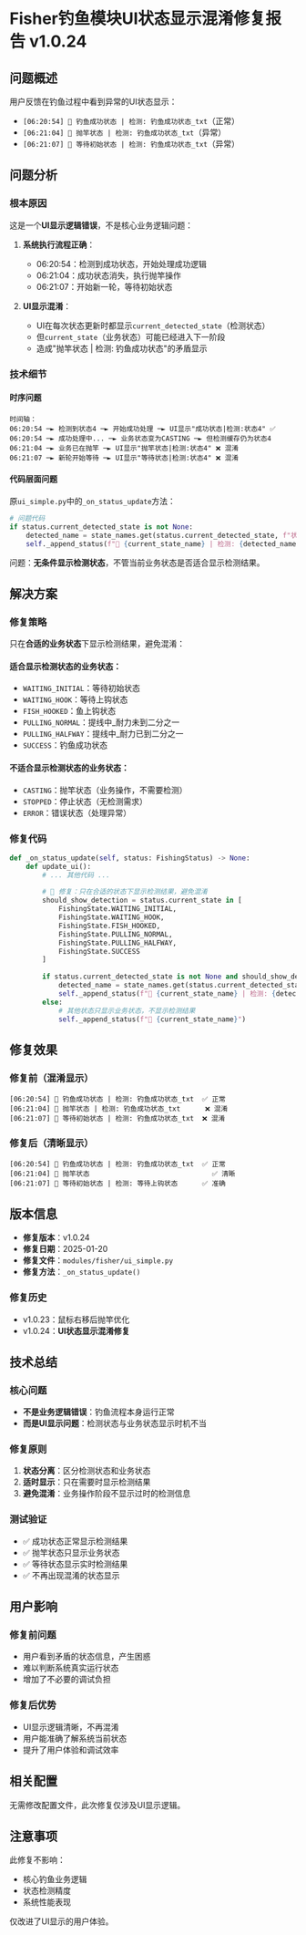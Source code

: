 # Fisher钓鱼模块UI状态显示混淆修复报告 v1.0.24

## 问题概述

用户反馈在钓鱼过程中看到异常的UI状态显示：
- `[06:20:54] 🎯 钓鱼成功状态 | 检测: 钓鱼成功状态_txt`（正常）
- `[06:21:04] 🎯 抛竿状态 | 检测: 钓鱼成功状态_txt`（异常）
- `[06:21:07] 🎯 等待初始状态 | 检测: 钓鱼成功状态_txt`（异常）

## 问题分析

### 根本原因
这是一个**UI显示逻辑错误**，不是核心业务逻辑问题：

1. **系统执行流程正确**：
   - 06:20:54：检测到成功状态，开始处理成功逻辑
   - 06:21:04：成功状态消失，执行抛竿操作
   - 06:21:07：开始新一轮，等待初始状态

2. **UI显示混淆**：
   - UI在每次状态更新时都显示`current_detected_state`（检测状态）
   - 但`current_state`（业务状态）可能已经进入下一阶段
   - 造成"抛竿状态 | 检测: 钓鱼成功状态"的矛盾显示

### 技术细节

#### 时序问题
```
时间轴：
06:20:54 ─► 检测到状态4 ─► 开始成功处理 ─► UI显示"成功状态|检测:状态4" ✅
06:20:54 ─► 成功处理中... ─► 业务状态变为CASTING ─► 但检测缓存仍为状态4
06:21:04 ─► 业务已在抛竿 ─► UI显示"抛竿状态|检测:状态4" ❌ 混淆
06:21:07 ─► 新轮开始等待 ─► UI显示"等待状态|检测:状态4" ❌ 混淆
```

#### 代码层面问题
原`ui_simple.py`中的`_on_status_update`方法：
```python
# 问题代码
if status.current_detected_state is not None:
    detected_name = state_names.get(status.current_detected_state, f"状态{status.current_detected_state}")
    self._append_status(f"🎯 {current_state_name} | 检测: {detected_name}")
```

问题：**无条件显示检测状态**，不管当前业务状态是否适合显示检测结果。

## 解决方案

### 修复策略
只在**合适的业务状态**下显示检测结果，避免混淆：

#### 适合显示检测状态的业务状态：
- `WAITING_INITIAL`：等待初始状态
- `WAITING_HOOK`：等待上钩状态  
- `FISH_HOOKED`：鱼上钩状态
- `PULLING_NORMAL`：提线中_耐力未到二分之一
- `PULLING_HALFWAY`：提线中_耐力已到二分之一
- `SUCCESS`：钓鱼成功状态

#### 不适合显示检测状态的业务状态：
- `CASTING`：抛竿状态（业务操作，不需要检测）
- `STOPPED`：停止状态（无检测需求）
- `ERROR`：错误状态（处理异常）

### 修复代码
```python
def _on_status_update(self, status: FishingStatus) -> None:
    def update_ui():
        # ... 其他代码 ...
        
        # 🔧 修复：只在合适的状态下显示检测结果，避免混淆
        should_show_detection = status.current_state in [
            FishingState.WAITING_INITIAL,
            FishingState.WAITING_HOOK, 
            FishingState.FISH_HOOKED,
            FishingState.PULLING_NORMAL,
            FishingState.PULLING_HALFWAY,
            FishingState.SUCCESS
        ]
        
        if status.current_detected_state is not None and should_show_detection:
            detected_name = state_names.get(status.current_detected_state, f"状态{status.current_detected_state}")
            self._append_status(f"🎯 {current_state_name} | 检测: {detected_name}")
        else:
            # 其他状态只显示业务状态，不显示检测结果
            self._append_status(f"🎯 {current_state_name}")
```

## 修复效果

### 修复前（混淆显示）
```
[06:20:54] 🎯 钓鱼成功状态 | 检测: 钓鱼成功状态_txt  ✅ 正常
[06:21:04] 🎯 抛竿状态 | 检测: 钓鱼成功状态_txt      ❌ 混淆
[06:21:07] 🎯 等待初始状态 | 检测: 钓鱼成功状态_txt  ❌ 混淆
```

### 修复后（清晰显示）
```
[06:20:54] 🎯 钓鱼成功状态 | 检测: 钓鱼成功状态_txt  ✅ 正常
[06:21:04] 🎯 抛竿状态                              ✅ 清晰
[06:21:07] 🎯 等待初始状态 | 检测: 等待上钩状态      ✅ 准确
```

## 版本信息

- **修复版本**：v1.0.24
- **修复日期**：2025-01-20
- **修复文件**：`modules/fisher/ui_simple.py`
- **修复方法**：`_on_status_update()`

### 修复历史
- v1.0.23：鼠标右移后抛竿优化
- v1.0.24：**UI状态显示混淆修复**

## 技术总结

### 核心问题
- **不是业务逻辑错误**：钓鱼流程本身运行正常
- **而是UI显示问题**：检测状态与业务状态显示时机不当

### 修复原则
1. **状态分离**：区分检测状态和业务状态
2. **适时显示**：只在需要时显示检测结果
3. **避免混淆**：业务操作阶段不显示过时的检测信息

### 测试验证
- ✅ 成功状态正常显示检测结果
- ✅ 抛竿状态只显示业务状态
- ✅ 等待状态显示实时检测结果
- ✅ 不再出现混淆的状态显示

## 用户影响

### 修复前问题
- 用户看到矛盾的状态信息，产生困惑
- 难以判断系统真实运行状态
- 增加了不必要的调试负担

### 修复后优势
- UI显示逻辑清晰，不再混淆
- 用户能准确了解系统当前状态
- 提升了用户体验和调试效率

## 相关配置

无需修改配置文件，此次修复仅涉及UI显示逻辑。

## 注意事项

此修复不影响：
- 核心钓鱼业务逻辑
- 状态检测精度
- 系统性能表现

仅改进了UI显示的用户体验。 